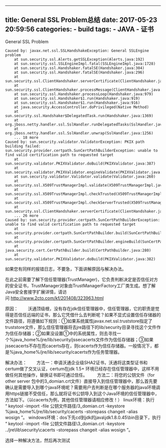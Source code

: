 
---
title: General SSL Problem总结
date: 2017-05-23 20:59:56
categories:
    - build
tags:
    - JAVA
    - 证书
---

General SSL Problem 
```
Caused by: javax.net.ssl.SSLHandshakeException: General SSLEngine problem
	at sun.security.ssl.Alerts.getSSLException(Alerts.java:192)
	at sun.security.ssl.SSLEngineImpl.fatal(SSLEngineImpl.java:1728)
	at sun.security.ssl.Handshaker.fatalSE(Handshaker.java:304)
	at sun.security.ssl.Handshaker.fatalSE(Handshaker.java:296)
	at sun.security.ssl.ClientHandshaker.serverCertificate(ClientHandshaker.java:1478)
	at sun.security.ssl.ClientHandshaker.processMessage(ClientHandshaker.java:212)
	at sun.security.ssl.Handshaker.processLoop(Handshaker.java:979)
	at sun.security.ssl.Handshaker$1.run(Handshaker.java:919)
	at sun.security.ssl.Handshaker$1.run(Handshaker.java:916)
	at java.security.AccessController.doPrivileged(Native Method)
	at sun.security.ssl.Handshaker$DelegatedTask.run(Handshaker.java:1369)
	at org.jboss.netty.handler.ssl.SslHandler.runDelegatedTasks(SslHandler.java:1393)
	at org.jboss.netty.handler.ssl.SslHandler.unwrap(SslHandler.java:1256)
	... 18 more
Caused by: sun.security.validator.ValidatorException: PKIX path building failed: sun.security.provider.certpath.SunCertPathBuilderException: unable to find valid certification path to requested target
	at sun.security.validator.PKIXValidator.doBuild(PKIXValidator.java:387)
	at sun.security.validator.PKIXValidator.engineValidate(PKIXValidator.java:292)
	at sun.security.validator.Validator.validate(Validator.java:260)
	at sun.security.ssl.X509TrustManagerImpl.validate(X509TrustManagerImpl.java:324)
	at sun.security.ssl.X509TrustManagerImpl.checkTrusted(X509TrustManagerImpl.java:281)
	at sun.security.ssl.X509TrustManagerImpl.checkServerTrusted(X509TrustManagerImpl.java:136)
	at sun.security.ssl.ClientHandshaker.serverCertificate(ClientHandshaker.java:1465)
	... 26 more
Caused by: sun.security.provider.certpath.SunCertPathBuilderException: unable to find valid certification path to requested target
	at sun.security.provider.certpath.SunCertPathBuilder.build(SunCertPathBuilder.java:145)
	at sun.security.provider.certpath.SunCertPathBuilder.engineBuild(SunCertPathBuilder.java:131)
	at java.security.cert.CertPathBuilder.build(CertPathBuilder.java:280)
	at sun.security.validator.PKIXValidator.doBuild(PKIXValidator.java:382)
```
如果您有同样的报错日志，不要急，下面讲解原因与解决办法。

在此之前需要了解下信任管理器(TrustManager)，它负责判断决定是否信任对方的安全证书，TrustManager对象由TrustManagerFactory工厂类生成。想了解Java安全套接字扩展详情，请访问 http://www.2cto.com/kf/201408/323963.html

原因：
       沃通顶级根，没有存在jdk信任管理器中，信任管理器，它的职责是觉得是否信任远端的证书，那么它凭借什么去判断呢？如果不显式设置信任存储器的文件路径，将遵循如下规则：①如果系统属性javax.net.ssl.truststore指定了truststore文件，那么信任管理器将去jre路径下的lib/security目录寻找这个文件作为信任存储器；②如果没设置①中的系统属性，则去寻找一个%java_home%/jre/lib/security/jssecacerts文件作为信任存储器；③如果jssecacerts不存在而cacerts存在，则cacerts作为信任存储器。一般情况下，都是%java_home%/jre/lib/security/cacerts作为任务管理器。

<!--more-->

解决办法：
       方法一：申请沃通企业级SHA2证书，沃通将这类型证书和certum做了交叉认证，certum在jdk 1.5+ 环境已经存在信任管理器中，这样不用做任何其他操作，替换证书即可通过信任。
       方法二：将您的公钥文件（for other server 包中的3_domian.crt文件）直接导入到信任管理器中，那么首先要确认是需要导入到哪个java环境呢？需要用户去判断是在哪个服务器的java环境调用https链接不受信任，那么就将证书公钥导入到这个Java环境的信任管理器中，方法如下。（以cacerts为例，其他信任管理器请相应修改！）
linux环境：执行 “ keytool -import -file 公钥文件路径/3_domian.crt -keystore %java_home%/jre/lib/security/cacerts -storepass changeit -alias wosign ”。
windows环境：dos下先cd到jdk的java\jdk1.8.0.45\bin目录下，执行 “ keytool -import -file 公钥文件路径\3_domian.crt -keystore ../jre\lib\security\cacerts -storepass changeit -alias wosign ”。

选择一种解决方法，然后再次测试